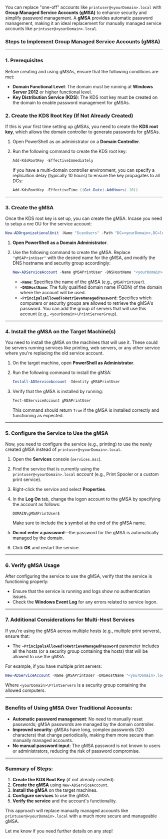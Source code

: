 You can replace "one-off" accounts like `printuser@<yourDomain>.local` with **Group Managed Service Accounts (gMSA)** to enhance security and simplify password management. A **gMSA** provides automatic password management, making it an ideal replacement for manually managed service accounts like `printuser@<yourDomain>.local`.

### **Steps to Implement Group Managed Service Accounts (gMSA)**

---

### **1. Prerequisites**
Before creating and using gMSAs, ensure that the following conditions are met:
- **Domain Functional Level**: The domain must be running at **Windows Server 2012** or higher functional level.
- **Key Distribution Service (KDS)**: The KDS root key must be created on the domain to enable password management for gMSAs.

### **2. Create the KDS Root Key (If Not Already Created)**

If this is your first time setting up gMSAs, you need to create the **KDS root key**, which allows the domain controller to generate passwords for gMSAs.

1. Open PowerShell as an administrator on a **Domain Controller**.

2. Run the following command to create the KDS root key:
   
   ```powershell
   Add-KdsRootKey -EffectiveImmediately
   ```

   If you have a multi-domain controller environment, you can specify a replication delay (typically 10 hours) to ensure the key propagates to all DCs:
   
   ```powershell
   Add-KdsRootKey -EffectiveTime ((Get-Date).AddHours(-10))
   ```

---

### **3. Create the gMSA**

Once the KDS root key is set up, you can create the gMSA.
Incase you need to setup a nre OU for the service account:

```powershell
New-ADOrganizationalUnit -Name "ScanUsers" -Path "DC=<yourDomain>,DC=local" -ProtectedFromAccidentalDeletion $true

```
1. **Open PowerShell as a Domain Administrator**.

2. Use the following command to create the gMSA. Replace `"gMSAPrintUser"` with the desired name for the gMSA, and modify the DNS hostname and security group accordingly:

   ```powershell
   New-ADServiceAccount -Name gMSAPrintUser -DNSHostName "<yourDomain>.local" -PrincipalsAllowedToRetrieveManagedPassword "<yourDomain>\PrintServerGroup"
   ```

   - **`-Name`**: Specifies the name of the gMSA (e.g., `gMSAPrintUser`).
   - **`-DNSHostName`**: The fully qualified domain name (FQDN) of the domain where the account will be used.
   - **`-PrincipalsAllowedToRetrieveManagedPassword`**: Specifies which computers or security groups are allowed to retrieve the gMSA's password. You can add the group of servers that will use this account (e.g., `<yourDomain>\PrintServerGroup`).

---

### **4. Install the gMSA on the Target Machine(s)**

You need to install the gMSA on the machines that will use it. These could be servers running services like printing, web servers, or any other service where you're replacing the old service account.

1. On the target machine, open **PowerShell as Administrator**.

2. Run the following command to install the gMSA:
   
   ```powershell
   Install-ADServiceAccount -Identity gMSAPrintUser
   ```

3. Verify that the gMSA is installed by running:

   ```powershell
   Test-ADServiceAccount gMSAPrintUser
   ```

   This command should return `True` if the gMSA is installed correctly and functioning as expected.

---

### **5. Configure the Service to Use the gMSA**

Now, you need to configure the service (e.g., printing) to use the newly created gMSA instead of `printuser@<yourDomain>.local`.

1. Open the **Services** console (`services.msc`).
2. Find the service that is currently using the `printuser@<yourDomain>.local` account (e.g., Print Spooler or a custom print service).
3. Right-click the service and select **Properties**.
4. In the **Log On** tab, change the logon account to the gMSA by specifying the account as follows:
   
   ```
   DOMAIN\gMSAPrintUser$
   ```

   Make sure to include the **`$`** symbol at the end of the gMSA name.

5. **Do not enter a password**—the password for the gMSA is automatically managed by the domain.

6. Click **OK** and restart the service.

---

### **6. Verify gMSA Usage**

After configuring the service to use the gMSA, verify that the service is functioning properly:
- Ensure that the service is running and logs show no authentication issues.
- Check the **Windows Event Log** for any errors related to service logon.

---

### **7. Additional Considerations for Multi-Host Services**

If you're using the gMSA across multiple hosts (e.g., multiple print servers), ensure that:
- The **`-PrincipalsAllowedToRetrieveManagedPassword`** parameter includes all the hosts (or a security group containing the hosts) that will be allowed to use the gMSA.

For example, if you have multiple print servers:
```powershell
New-ADServiceAccount -Name gMSAPrintUser -DNSHostName "<yourDomain>.local" -PrincipalsAllowedToRetrieveManagedPassword "<yourDomain>\PrintServers"
```

Where `<yourDomain>\PrintServers` is a security group containing the allowed computers.

---

### **Benefits of Using gMSA Over Traditional Accounts**:
- **Automatic password management**: No need to manually reset passwords; gMSA passwords are managed by the domain controller.
- **Improved security**: gMSAs have long, complex passwords (120 characters) that change periodically, making them more secure than manually managed accounts.
- **No manual password input**: The gMSA password is not known to users or administrators, reducing the risk of password compromise.

---

### **Summary of Steps**:
1. **Create the KDS Root Key** (if not already created).
2. **Create the gMSA** using `New-ADServiceAccount`.
3. **Install the gMSA** on the target machines.
4. **Configure services** to use the gMSA.
5. **Verify the service** and the account's functionality.

This approach will replace manually managed accounts like `printuser@<yourDomain>.local` with a much more secure and manageable gMSA.

Let me know if you need further details on any step!
